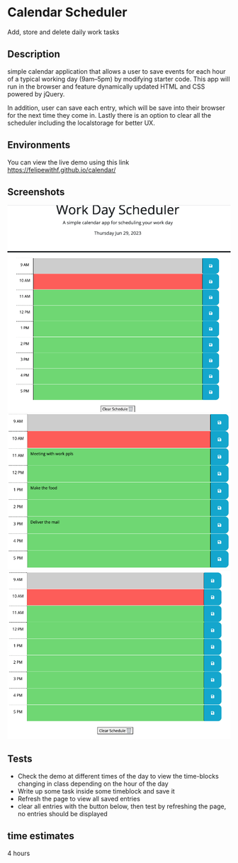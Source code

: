 # Calendar Scheduler

Add, store and delete daily work tasks

## Description

simple calendar application that allows a user to save events for each hour of a typical working day (9am&ndash;5pm) by modifying starter code. This app will run in the browser and feature dynamically updated HTML and CSS powered by jQuery.

In addition, user can save each entry, which will be save into their browser for the next time they come in. Lastly there is an option to clear all the scheduler including the localstorage for better UX.

## Environments

You can view the live demo using this link https://felipewithf.github.io/calendar/

## Screenshots

 ![App on load, a blocktime for hours 9am to 5pm](assets/img/s1.png)
  ![creating of events in each timeblock](assets/img/s2.png)
   ![Clear all events after clear button is pressed](assets/img/s3.png)

## Tests

- Check the demo at different times of the day to view the time-blocks changing in class depending on the hour of the day
- Write up some task inside some timeblock and save it
- Refresh the page to view all saved entries
- clear all entries with the button below, then test by refreshing the page, no entries should be displayed

## time estimates

4 hours